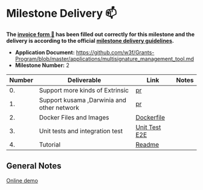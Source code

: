 # Milestone Delivery :mailbox:

**The [invoice form :pencil:](https://docs.google.com/forms/d/e/1FAIpQLSfmNYaoCgrxyhzgoKQ0ynQvnNRoTmgApz9NrMp-hd8mhIiO0A/viewform) has been filled out correctly for this milestone and the delivery is according to the official [milestone delivery guidelines](https://github.com/w3f/Grants-Program/blob/master/docs/milestone-deliverables-guidelines.md).**  

* **Application Document:** https://github.com/w3f/Grants-Program/blob/master/applications/multisignature_management_tool.md
* **Milestone Number:** 2


| Number | Deliverable | Link | Notes |
| --- | --- | --- | --- |
| 0. | Support more kinds of Extrinsic | [pr](https://github.com/itering/subscan-multisig-react/commit/147ce7e64e403b157d43389326d12a92da95fb64) | 
| 1. | Support kusama ,Darwinia and other network | [pr](https://github.com/itering/subscan-multisig-react/commit/20d2630204189756b1d5df831e79dba46343a252) | 
| 2. | Docker Files and Images | [Dockerfile](https://github.com/itering/subscan-multisig-react/blob/master/Dockerfile) | 
| 3. | Unit tests and integration test | [Unit Test](https://github.com/itering/subscan-multisig-react/tree/master/src/__tests__) [E2E](https://github.com/itering/subscan-multisig-react/tree/master/cypress)| 
| 4. | Tutorial | [Readme](https://github.com/itering/subscan-multisig-react/blob/master/README.md) |

## General Notes
[Online demo](https://multisig.subscan.io)

